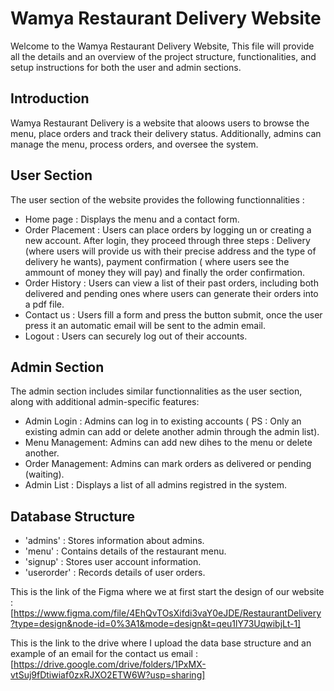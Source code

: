
# Wamya Restaurant Delivery Website 

Welcome to the Wamya Restaurant Delivery Website, This file will provide all the details and an overview of the project structure, functionalities, and setup instructions for both the user and admin sections.

## Introduction 
Wamya Restaurant Delivery is a website that aloows users to browse the menu, place orders and track their delivery status. Additionally, admins can manage the menu, process orders, and oversee the system.

## User Section 
The user section of the website provides the following functionnalities : 
- Home page : Displays the menu and a contact form.
- Order Placement : Users can place orders by logging un or creating a new account. After login, they proceed through three steps : Delivery (where users will provide us with their precise address and the type of delivery he wants), payment confirmation ( where users see the ammount of money they will pay) and finally the order confirmation.
- Order History : Users can view a list of their past orders, including both delivered and pending ones where users can generate their orders into a pdf file.
- Contact us : Users fill a form and press the button submit, once the user press it an automatic email will be sent to the admin email.
- Logout : Users can securely log out of their accounts.

## Admin Section 
The admin section includes similar functionnalities as the user section, along with additional admin-specific features: 
- Admin Login : Admins can log in to existing accounts ( PS : Only an existing admin can add or delete another admin through the admin list).
- Menu Management: Admins can add new dihes to the menu or delete another.
- Order Management: Admins can mark orders as delivered or pending (waiting).
- Admin List : Displays a list of all admins registred in the system.

## Database Structure 
- 'admins' : Stores information about admins.
- 'menu' : Contains details of the restaurant menu.
- 'signup' : Stores user account information.
- 'userorder' : Records details of user orders.

This is the link of the Figma where we at first start the design of our website : [https://www.figma.com/file/4EhQvTOsXifdi3vaY0eJDE/RestaurantDelivery?type=design&node-id=0%3A1&mode=design&t=qeu1lY73UqwibjLt-1]

This is the link to the drive where I upload the data base structure and an example of an email for the contact us email : [https://drive.google.com/drive/folders/1PxMX-vtSuj9fDtiwiaf0zxRJXO2ETW6W?usp=sharing]
